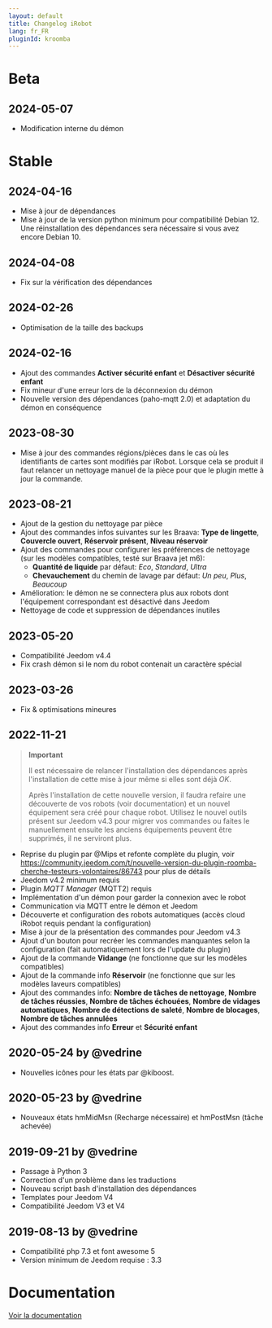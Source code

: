 ```yaml
---
layout: default
title: Changelog iRobot
lang: fr_FR
pluginId: kroomba
---
```


# Beta

## 2024-05-07

- Modification interne du démon

# Stable

## 2024-04-16

- Mise à jour de dépendances
- Mise à jour de la version python minimum pour compatibilité Debian 12. Une réinstallation des dépendances sera nécessaire si vous avez encore Debian 10.

## 2024-04-08

- Fix sur la vérification des dépendances

## 2024-02-26

- Optimisation de la taille des backups

## 2024-02-16

- Ajout des commandes **Activer sécurité enfant** et **Désactiver sécurité enfant**
- Fix mineur d'une erreur lors de la déconnexion du démon
- Nouvelle version des dépendances (paho-mqtt 2.0) et adaptation du démon en conséquence

## 2023-08-30

- Mise à jour des commandes régions/pièces dans le cas où les identifiants de cartes sont modifiés par iRobot. Lorsque cela se produit il faut relancer un nettoyage manuel de la pièce pour que le plugin mette à jour la commande.

## 2023-08-21

- Ajout de la gestion du nettoyage par pièce
- Ajout des commandes infos suivantes sur les Braava: **Type de lingette**, **Couvercle ouvert**, **Réservoir présent**, **Niveau réservoir**
- Ajout des commandes pour configurer les préférences de nettoyage (sur les modèles compatibles, testé sur Braava jet m6):
  - **Quantité de liquide** par défaut: *Eco*, *Standard*, *Ultra*
  - **Chevauchement** du chemin de lavage par défaut: *Un peu*, *Plus*, *Beaucoup*
- Amélioration: le démon ne se connectera plus aux robots dont l'équipement correspondant est désactivé dans Jeedom
- Nettoyage de code et suppression de dépendances inutiles

## 2023-05-20

- Compatibilité Jeedom v4.4
- Fix crash démon si le nom du robot contenait un caractère spécial

## 2023-03-26

- Fix & optimisations mineures

## 2022-11-21

> **Important**
>
> Il est nécessaire de relancer l'installation des dépendances après l'installation de cette mise à jour même si elles sont déjà *OK*.
>
> Après l'installation de cette nouvelle version, il faudra refaire une découverte de vos robots (voir documentation) et un nouvel équipement sera créé pour chaque robot.
> Utilisez le nouvel outils présent sur Jeedom v4.3 pour migrer vos commandes ou faites le manuellement ensuite les anciens équipements peuvent être supprimés, il ne serviront plus.

- Reprise du plugin par @Mips et refonte complète du plugin, voir <https://community.jeedom.com/t/nouvelle-version-du-plugin-roomba-cherche-testeurs-volontaires/86743> pour plus de détails
- Jeedom v4.2 minimum requis
- Plugin *MQTT Manager* (MQTT2) requis
- Implémentation d'un démon pour garder la connexion avec le robot
- Communication via MQTT entre le démon et Jeedom
- Découverte et configuration des robots automatiques (accès cloud iRobot requis pendant la configuration)
- Mise à jour de la présentation des commandes pour Jeedom v4.3
- Ajout d'un bouton pour recréer les commandes manquantes selon la configuration (fait automatiquement lors de l'update du plugin)
- Ajout de la commande **Vidange** (ne fonctionne que sur les modèles compatibles)
- Ajout de la commande info **Réservoir** (ne fonctionne que sur les modèles laveurs compatibles)
- Ajout des commandes info: **Nombre de tâches de nettoyage**, **Nombre de tâches réussies**, **Nombre de tâches échouées**, **Nombre de vidages automatiques**, **Nombre de détections de saleté**, **Nombre de blocages**, **Nombre de tâches annulées**
- Ajout des commandes info **Erreur** et **Sécurité enfant**

## 2020-05-24 by @vedrine

- Nouvelles icônes pour les états par @kiboost.

## 2020-05-23 by @vedrine

- Nouveaux états hmMidMsn (Recharge nécessaire) et hmPostMsn (tâche achevée)

## 2019-09-21 by @vedrine

- Passage à Python 3
- Correction d'un problème dans les traductions
- Nouveau script bash d'installation des dépendances
- Templates pour Jeedom V4
- Compatibilité Jeedom V3 et V4

## 2019-08-13 by @vedrine

- Compatibilité php 7.3 et font awesome 5
- Version minimum de Jeedom requise : 3.3

# Documentation

[Voir la documentation]({{site.baseurl}}/{{page.pluginId}}/{{page.lang}})
